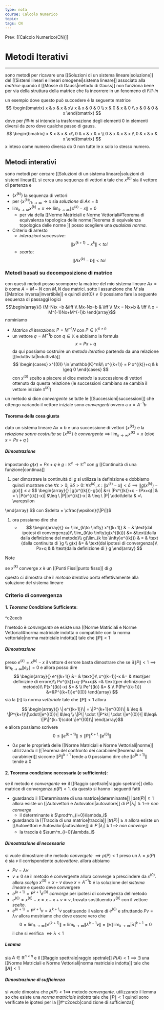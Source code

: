 ```yaml
---
type: nota
course: Calcolo Numerico
topic: 
tags: CN
---
```


Prev: [[Calcolo Numerico(CN)]]

# Metodi Iterativi
---
sono metodi per ricavare una [[Soluzioni di un sistema lineare|soluzione]] del [[Sistemi lineari e lineari  omogenei|sistema lineare]] associato alla _matrice_ quando il [[Mosse di Gauss|metodo di Gauss]] non funziona bene per via della struttura della matrice che fa incorrere in un fenomeno di _Fill-in_

un esempio dove questo può succedere è la seguente matrice
$$
\begin{bmatrix}
x & x & x & x\\
x & x & 0 & 0 \\
x & 0 & x & 0 \\
x & 0 & 0 & x
\end{bmatrix}
$$
dove per _fill-in_ si intende la trasformazione degli elementi 0 in elementi diversi da zero dove qualche passo di gauss.
$$
\begin{bmatrix}
x & x & x & x\\
0 & x & x & x \\
0 & x & x & x \\
0 & x & x & x
\end{bmatrix}
$$
x inteso come numero diversa do 0 non tutte le x solo lo stesso numero.


## Metodi interativi
sono metodi per cercare [[Soluzioni di un sistema lineare|soluzioni di sistemi lineari]].
si cerca una sequenza di vettori $\boldsymbol{x}$ tale che $x^{(0)}$ sia il vettore di partenza e 
- $\{x^{(k)}\}$ la sequenza di vettori 
-  per $\{x^{(k)}\}_{k\to \infty} \rightarrow x$ sia _soluzione_ di $Ax=b$
- $\lim_{k \to \infty}x^{(k)} = x \iff \lim_{k \to \infty}\|x^{(k)}-x\| = 0$ 
	- per via della [[Norme Matriciali e Norme Vettoriali#Teorema di equivalenza topologica delle norme|Teorema di equivalenza topologica delle norme ]] posso scegliere una _qualsiasi norma_.
- Criterio di arresto
	- _interazioni successive_: $$\|x^{(k+1)}-x^{k}\| < tol$$
	- _scarto_:$$\|Ax^{(k)}-b\| < tol$$

### Metodi basati su decomposizione di matrice
con questi metodi posso scomporre la matrice del mio sistema lineare $Ax=b$ come $A = M-N$ con $M,N$ due matrici. sotto l assunzione che $M$ sia [[Matrice inversa|invertibile]] e quindi $det(0)\not=0$ possiamo fare la seguente sequenza di passaggi logici
$$\begin{array}{}
(M-N)x =b &\iff \\
Mx-Nx=b &  \iff \\ 
Mx = Nx+b & \iff \\
x = M^{-1}Nx+M^{-1}b
\end{array}$$
nominiamo 
- _Matrice di iterazione_: $P = M^{-1}N$ con $P \in \mathbb{K}^{n\times n}$
- un vettore $q = M^{-1}b$ con $q\in \mathbb{K}$ 
e abbiamo la formula 
$$x =Px+q$$
da qui possiamo costruire un _metodo iterativo_ partendo da una relazione [[Induttività|Induttività]]
$$
\begin{cases}
x^{(0)} \in \mathbb{K}^n&\\
x^{(k+1)} = P x^{(k)}+q & k \geq 0
\end{cases}
$$
con $x^{(0)}$ scelto a piacere
si dice _metodo_ la successione di vettori ottenuto da questa relazione (le successioni cambiano se cambia il vettore iniziale $x^{(k)}$)

un metodo si dice _convergente_ se tutte le [[Successioni|successioni]]  che ottengo variando il vettore iniziale sono _convergenti_ ovvero a $x = A^{-1}b$  


#### Teorema della cosa giusta
dato un sistema lineare $Ax=b$  e una successione di vettori $\{x^{(k)}\}$ e la _relazione sopra costruita_
se $\{x^{(k)}\}$ è _convergente_ $\implies$ $\lim_{k\to \infty} x^{(k)} =x$  (cioè $x=Px+q$ )

##### Dimostrazione
impostando $g(x) = Px+q$ è $g: \mathbb{K}^n \rightarrow \mathbb{K}^n$ con $g$ [[Continuità di una funzione|continua]] 
1. per dimostrare la continuità di $g$ si utilizza la definizione e dobbiamo quindi mostrare che $\forall \varepsilon>0,\  \exists \delta>0: \  \forall x^{(k)},x: \| x^{(k)}-x\| < \delta \implies \|g(x^{(k)})-g(x)\| \leq \varepsilon$
$$
\begin{array}{}
\|g(x^{(k)})-g(x)\| &=\\
\|Px^{(k)}+q - (Px+q)\| & = \\
\|P(x^{(k)}-x)\| &\leq \\
\|P\|\|x^{(k)}-x\| & \leq \\
\|P\| \cdot\delta & =\\
\varepsilon 

\end{array}
$$
con $\delta = \cfrac{\epsilon}{\|P\|}$
1. ora possiamo dire che
	- $$
	\begin{array}{}
	x= \lim_{k\to \infty} x^{(k+1)} & =  & \text{dal ipotesi di convergenza}\\
	\lim_{k\to \infty}g(x^{(k)}) &=  &\text{dalla dalla definizione del metodo}\\
	g(\lim_{k \to \infty}x^{(k)}) & = & \text {dalla continuita di }g \\
	g(x) &= & \text{dal ipotesi di convergenza}\\
	Px+q & & \text{dalla definizione di } g
	\end{array} $$
>[!note]
>se $x^{(k)}$ converge $x$ è un [[Punti Fissi|punto fisso]] di $g$
 
questo ci dimostra che il _metodo iterativo_ porta effettivamente alla soluzione del sistema lineare


### Criterio di convergenza
#### 1. _Teorema_ Condizione Sufficiente:

^c2cecb

l'metodo è _convergente_ se esiste una [[Norme Matriciali e Norme Vettoriali#norma matriciale indotta o compatibile con la norma vettoriale|norma matriciale indotta]] tale che $\|P\|<1$
##### Dimostrazione
preso $e^{(k)} = x^{(k)}-x$  il vettore d errore basta dimostrare che se $\exists \|P\| <1 \implies \lim_{k \to \infty} \|e_k\| =0$ e allora posso dire
$$
\begin{array}{}
e^{(k+1)} &= & \text{}\\ 
x^{(k+1)}-x &= & \text{per definizine di errore}\\
Px^{(k)}+q-(Px+q)& =& \text{per definizione di metodo}\\ 
P(x^{(k)}-x) &= & \\
Pe^{(k)} &= & \\
P(Pe^{(k-1)}) &=&P^{(k+1)}e^{(0)}
\end{array}
$$
sia la $\|\cdot\|$ la norma _vettoriale_ tale che $\|P\|<1$ allora

$$
\begin{array}{}
\| e^{(k+1)}\| = \|P^{k+1}e^{(0)}\| & \leq & \|P^{k+1}\|\cdot\|e^{(0)}\|  &\leq \\ 
\|P\| \cdot \|P^k\| \cdot \|e^{(0)}\| &\leq& \|P\|^{k+1}\cdot \|e^{(0)}\|
\end{array}$$
e allora possiamo scrivere 
$$0 \leq \|e^{(k+1)}\| \leq \|P\|^{k+1}\cdot\|e^{(0)}\|$$
- $0 \leq$ per le proprietà delle [[Norme Matriciali e Norme Vettoriali|norme]]
utilizzando il [[Teorema del confronto dei carabinieri|teorema dei carabinieri]]  siccome $\|P\|^{k+1}$ tende a $0$ possiamo dire che $\|e^{(k+1)}\|$ tende a $0$

#### 2. Teorema condizione necessaria (e sufficiente):
se il metodo è _convergente_ $\iff$ il [[Raggio spettrale|raggio spetrale]] della matrice di convergenza   $p(P)<1$. da questo si hanno i seguenti fatti
- guardando il [[Determinante di una matrice|determinante]] $|det(P)| \geq 1$ allora esiste un [[Autovettori e Autovalori|autovalore]] di $P$ $|\lambda_i|  \geq 1 \implies$ _non converge_
	- il determinante è $\prod^n_{i=0}\lambda_i$
- guardando la [[Traccia di una matrice|traccia]] $|tr(P)| \geq n$ allora esiste un [[Autovettori e Autovalori|autovalore]] di $P$     $|\lambda_i| \geq 1 \implies$ _non converge_
	- la traccia è $\sum^n_{i=0}\lambda_i$ 





##### Dimostrazione di necessaria
si vuole dimostrare che metodo _convergete_ $\implies p(P)<1$
preso un $\lambda = p(P)$  è sia $v$ il corrispondente _autovettore_. allora abbiamo
- $Pv = \lambda v$
- $v \not =0$
se il metodo è convergente allora converge a prescindere da $x^{(0)}$. 
allora _scelgo_ $x^{(0)} = x+v$ dove $x=A^{-1}b$  é la soluzione del _sistema lineare_ e questo deve convergere
- $e^{(k+1)}= P^{k+1} e^{(0)}$ _converge_ per ipotesi di convergenza del metodo
- $e^{(0)} = x^{(0)}-x = x-x+v = v$, trovato sostituendo $x^{(0)}$ con il vettore _scelto_.
- $e^{(k+1)}= P^{k+1}v = \lambda^{k+1}v$  sostituendo il valore di $e^{(0)}$ e sfruttando $Pv = \lambda v$
allora  mostriamo che deve essere vero che
$$0 =\lim_{k\to\infty}\|e^{(k+1)}\| =\lim_{k\to\infty}\|\lambda^{k+1}v\| =\|v\|\lim_{k\to\infty}|\lambda|^{k+1}= 0 $$
il che si verifica $\iff \lambda < 1$

##### Lemma
sia $A \in \mathbb{R}^{n \times n}$ e il [[Raggio spettrale|raggio spetrale]] $P(A)<1 \implies \exists$ una [[Norme Matriciali e Norme Vettoriali|norma matriciale indotta]] tale che $\|A\|<1$  

##### Dimostrazione di sufficienza
si vuole dimostra che $p(P)<1 \implies$ metodo _convergente_. 
utilizzando il lemma so che esiste una _norma matriciale indotta_ tale che $\|P\|<1$ quindi sono verificate le ipotesi per la [[#^c2cecb|condizione di sufficienza]]